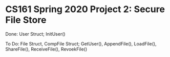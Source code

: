 # CS161 Spring 2020 Project 2: Secure File Store
Done: User Struct; InitUser()

To Do: File Struct, CompFile Struct; GetUser(), AppendFile(), LoadFile(), ShareFile(), ReceiveFile(), RevoekFile()
